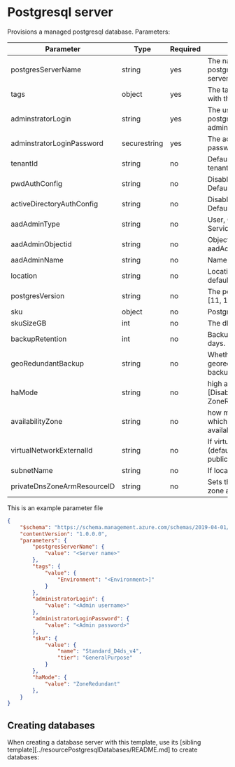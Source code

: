 # Postgresql server

Provisions a managed postgresql database. Parameters:

| Parameter                  | Type         | Required | Meaning                                             |
|----------------------------|--------------|----------|-----------------------------------------------------|
| postgresServerName         | string       | yes      | The name of the postgres database server            |
| tags                       | object       | yes      | The tags associated with the resources              |
| adminstratorLogin          | string       | yes      | The username of the postgresql administrator        |
| adminstratorLoginPassword  | securestring | yes      | The administrator password                          |
| tenantId                   | string       | no       | Defaults to Equinor tenant                          |
| pwdAuthConfig              | string       | no       | Disabled/Enabled. Defaults to Enabled               |
| activeDirectoryAuthConfig  | string       | no       | Disabled/Enabled. Defaults to Enabled               |
| aadAdminType               | string       | no       | User, Group or ServicePrincipal                     |
| aadAdminObjectid           | string       | no       | Object-id of aadAdmin                               |
| aadAdminName               | string       | no       | Name of aadAdmin
| location                   | string       | no       | Location(use the default)                           |
| postgresVersion            | string       | no       | The postgres version [11, 12, 13, 14]               |
| sku                        | object       | no       | Postgresql [SKU][sku]                               |
| skuSizeGB                  | int          | no       | The db storage size                                 |
| backupRetention            | int          | no       | Backup retention in days. Defaults to 30            |
| geoRedundantBackup         | string       | no       | Whether to use georedundancy on backups.            |
| haMode                     | string       | no       | high availability mode [Disabled, ZoneRedundant]    |
| availabilityZone           | string       | no       | how many zones in which resource is available       |
| virtualNetworkExternalId   | string       | no       | If virtual network (defaults to publicNetworkAccess)|
| subnetName                 | string       | no       | If located in a subnet                              |
| privateDnsZoneArmResourceID| string       | no       | Sets the private dns zone arm resource id           |


This is an example parameter file

```json
{
    "$schema": "https://schema.management.azure.com/schemas/2019-04-01/deploymentParameters.json#",
    "contentVersion": "1.0.0.0",
    "parameters": {
        "postgresServerName": {
            "value": "<Server name>"
        },
        "tags": {
            "value": {
                "Environment": "<Environment>]"
            }
        },
        "administratorLogin": {
            "value": "<Admin username>"
        },
        "administratorLoginPassword": {
            "value": "<Admin password>"
        },
        "sku": {
            "value": {
                "name": "Standard_D4ds_v4",
                "tier": "GeneralPurpose"
            }
        },
        "haMode": {
            "value": "ZoneRedundant"
        },
    }
}
```

## Creating databases

When creating a database server with this template, use its [sibling template][../resourcePostgresqlDatabases/README.md] to create databases:

[sku]: https://docs.microsoft.com/en-us/azure/templates/microsoft.dbforpostgresql/2017-12-01/servers#sku-object "SKU"
